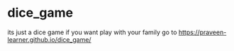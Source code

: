 # dice_game
its just a dice game if you want play with your family go to https://praveen-learner.github.io/dice_game/
